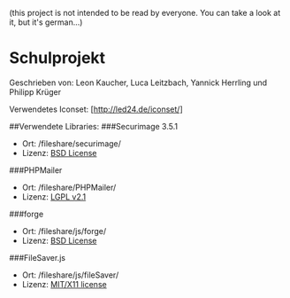 (this project is not intended to be read by everyone. You can take a look at it, but it's german...)

# Schulprojekt

Geschrieben von:
Leon Kaucher,
Luca Leitzbach,
Yannick Herrling und
Philipp Krüger

Verwendetes Iconset: [http://led24.de/iconset/]

##Verwendete Libraries:
###Securimage 3.5.1
* Ort: /fileshare/securimage/
* Lizenz: [BSD License](/fileshare/securimage/LICENSE.txt)

###PHPMailer
* Ort: /fileshare/PHPMailer/
* Lizenz: [LGPL v2.1](/fileshare/PHPMailer/LICENSE)

###forge
* Ort: /fileshare/js/forge/
* Lizenz: [BSD License](/fileshare/js/forge/LICENSE)

###FileSaver.js
* Ort: /fileshare/js/fileSaver/
* Lizenz: [MIT/X11 license](/fileshare/js/fileSaver/LICENSE.md)
